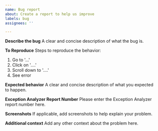 ```yaml
---
name: Bug report
about: Create a report to help us improve
labels: bug
assignees: ''

---
```


**Describe the bug**
A clear and concise description of what the bug is.

**To Reproduce**
Steps to reproduce the behavior:
1. Go to '...'
2. Click on '....'
3. Scroll down to '....'
4. See error

**Expected behavior**
A clear and concise description of what you expected to happen.

**Exception Analyzer Report Number**
Please enter the Exception Analyzer report number here.

**Screenshots**
If applicable, add screenshots to help explain your problem.

**Additional context**
Add any other context about the problem here.

